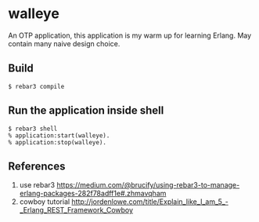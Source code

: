 walleye
=================

An OTP application, this application is my warm up for learning Erlang. May contain many naive design choice.

## Build

    $ rebar3 compile


## Run the application inside shell

    $ rebar3 shell
    % application:start(walleye).
    % application:stop(walleye).

## References

1. use rebar3 https://medium.com/@brucify/using-rebar3-to-manage-erlang-packages-282f78adff1e#.zhmavqham
2. cowboy tutorial http://jordenlowe.com/title/Explain_like_I_am_5_-_Erlang_REST_Framework_Cowboy
